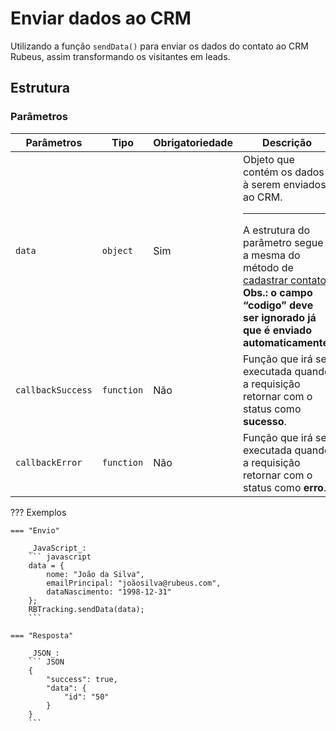 
# Enviar dados ao CRM

Utilizando a função `sendData()` para enviar os dados do contato ao CRM Rubeus, assim transformando os visitantes em leads.

## Estrutura

### Parâmetros

| Parâmetros | Tipo | Obrigatoriedade | Descrição |
| --- | --- | --- | --- |
| `data` | `object` | Sim | Objeto que contém os dados à serem enviados ao CRM.<hr>A estrutura do parâmetro segue a mesma do método de [cadastrar contato](/api_crm/contato/#cadastro-de-contato).<br>**Obs.: o campo “codigo” deve ser ignorado já que é enviado automaticamente.** |
| `callbackSuccess` | `function` | Não | Função que irá ser executada quando a requisição retornar com o status como **sucesso**. |
| `callbackError` | `function` | Não | Função que irá ser executada quando a requisição retornar com o status como **erro**. |


??? Exemplos

	=== "Envio"

		_JavaScript_:
		``` javascript
		data = {
			nome: "João da Silva",
			emailPrincipal: "joãosilva@rubeus.com",
			dataNascimento: "1998-12-31"
		};
		RBTracking.sendData(data);
		```

	=== "Resposta"

		_JSON_:
		``` JSON
		{
			"success": true,
			"data": {
				"id": "50"
			}
		}
		```
